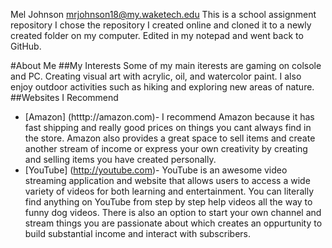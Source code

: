
Mel Johnson
mrjohnson18@my.waketech.edu
This is a school assignment repository
I chose the repository I created online and cloned it to a newly created folder on my computer. Edited in my notepad and went back to GitHub.

#About Me
##My Interests
Some of my main iterests are gaming on colsole and PC. Creating visual art with acrylic, oil, and watercolor paint. I also enjoy outdoor activities such as hiking and exploring new areas of nature. 
##Websites I Recommend
  - [Amazon] (htttp://amazon.com)- I recommend Amazon because it has fast shipping and really good prices on things you cant always find in the store. Amazon also provides a great space to sell items and create another stream of income or express your own creativity by creating and selling items you have created personally.
  - [YouTube] (http://youtube.com)- YouTube is an awesome video streaming application and website that allows users to access a wide variety of videos for both learning and entertainment. You can literally find anything on YouTube from step by step help videos all the way to funny dog videos. There is also an option to start your own channel and stream things you are passionate about which creates an oppurtunity to build substantial income and interact with subscribers.


